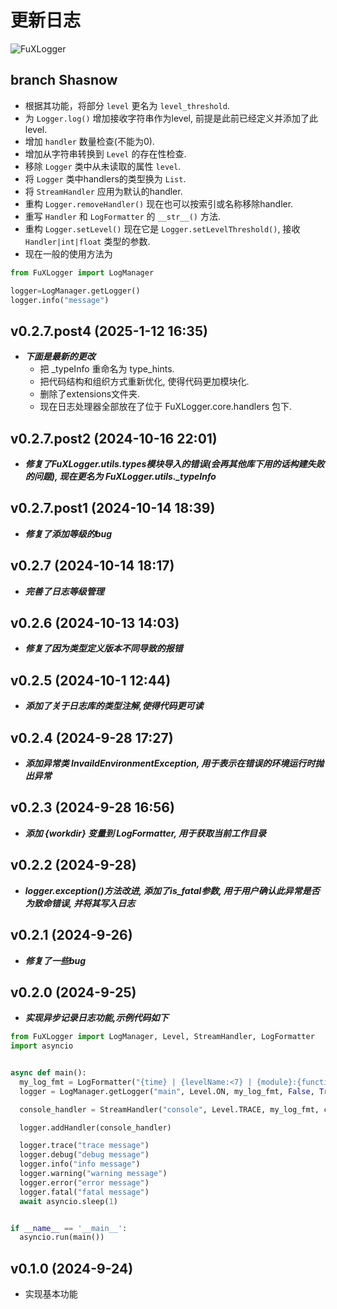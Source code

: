 
# 更新日志

![FuXLogger](https://media.tenor.com/A11YI0qGHRoAAAAi/fu-xuan-honkai-star-rail.gif)

## branch Shasnow
* 根据其功能，将部分 `level` 更名为 `level_threshold`.
* 为 `Logger.log()` 增加接收字符串作为level, 前提是此前已经定义并添加了此level.
* 增加 `handler` 数量检查(不能为0).
* 增加从字符串转换到 `Level` 的存在性检查.
* 移除 `Logger` 类中从未读取的属性 `level`.
* 将 `Logger` 类中handlers的类型换为 `List`.
* 将 `StreamHandler` 应用为默认的handler.
* 重构 `Logger.removeHandler()` 现在也可以按索引或名称移除handler.
* 重写 `Handler` 和 `LogFormatter` 的 `__str__()` 方法.
* 重构 `Logger.setLevel()` 现在它是 `Logger.setLevelThreshold()`, 接收 `Handler|int|float` 类型的参数.
* 现在一般的使用方法为
```python
from FuXLogger import LogManager

logger=LogManager.getLogger()
logger.info("message")
```


## v0.2.7.post4 (2025-1-12 16:35)

- ***下面是最新的更改***
  - 把 _typeInfo 重命名为 type_hints.
  - 把代码结构和组织方式重新优化, 使得代码更加模块化.
  - 删除了extensions文件夹.
  - 现在日志处理器全部放在了位于 FuXLogger.core.handlers 包下.

## v0.2.7.post2 (2024-10-16 22:01)

- ***修复了FuXLogger.utils.types模块导入的错误(会再其他库下用的话构建失败的问题), 现在更名为 FuXLogger.utils._typeInfo***

## v0.2.7.post1 (2024-10-14 18:39)

- ***修复了添加等级的bug***

## v0.2.7 (2024-10-14 18:17)

- ***完善了日志等级管理***

## v0.2.6 (2024-10-13 14:03)

- ***修复了因为类型定义版本不同导致的报错***

## v0.2.5 (2024-10-1 12:44)

- ***添加了关于日志库的类型注解,使得代码更可读***

## v0.2.4 (2024-9-28 17:27)

- ***添加异常类 InvaildEnvironmentException, 用于表示在错误的环境运行时抛出异常***

## v0.2.3 (2024-9-28 16:56)

- ***添加 {workdir} 变量到 LogFormatter, 用于获取当前工作目录***

## v0.2.2 (2024-9-28)

- ***logger.exception()方法改进, 添加了is_fatal参数, 用于用户确认此异常是否为致命错误, 并将其写入日志***

## v0.2.1 (2024-9-26)

- ***修复了一些bug***

## v0.2.0 (2024-9-25)

- ***实现异步记录日志功能,示例代码如下***

```python
from FuXLogger import LogManager, Level, StreamHandler, LogFormatter
import asyncio


async def main():
  my_log_fmt = LogFormatter("{time} | {levelName:<7} | {module}:{function} | {file}:{line:02} | {message}")
  logger = LogManager.getLogger("main", Level.ON, my_log_fmt, False, True)

  console_handler = StreamHandler("console", Level.TRACE, my_log_fmt, colorize=True, enableXMLRender=True)

  logger.addHandler(console_handler)

  logger.trace("trace message")
  logger.debug("debug message")
  logger.info("info message")
  logger.warning("warning message")
  logger.error("error message")
  logger.fatal("fatal message")
  await asyncio.sleep(1)


if __name__ == '__main__':
  asyncio.run(main())
```

## v0.1.0 (2024-9-24)

- 实现基本功能
